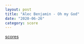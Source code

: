 ```yaml
---
layout: post
title: "Alec Benjamin - Oh my God"
date: "2020-06-26"
category: score
---
```


[scores](Alec-Benjamin-Oh-my-god.pdf)
